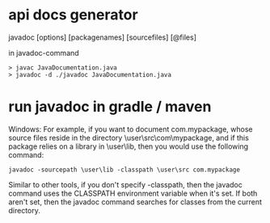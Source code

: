 # api docs generator

javadoc [options] [packagenames] [sourcefiles] [@files]

in javadoc-command

	> javac JavaDocumentation.java
	> javadoc -d ./javadoc JavaDocumentation.java
	
#  run javadoc in gradle / maven


Windows: For example, if you want to document com.mypackage, whose source files reside in the directory \user\src\com\mypackage, and if this package relies on a library in \user\lib, then you would use the following command:

    javadoc -sourcepath \user\lib -classpath \user\src com.mypackage

Similar to other tools, if you don't specify -classpath, then the javadoc command uses the CLASSPATH environment variable when it's set. If both aren't set, then the javadoc command searches for classes from the current directory.